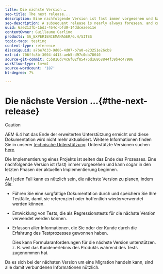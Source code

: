 ```yaml
---
title: Die nächste Version …
seo-title: The next release...
description: Eine nachfolgende Version ist fast immer vorgesehen und kann sogar in den letzten Phasen der aktuellen Implementierung beginnen
seo-description: A subsequent release is nearly always foreseen, and can even start during the final stages of the current implementation
uuid: 6ae213fb-1bd3-464c-bfd0-14ddceaee11e
contentOwner: Guillaume Carlino
products: SG_EXPERIENCEMANAGER/6.4/SITES
topic-tags: testing
content-type: reference
discoiquuid: a7be7d33-9d06-4d07-b7a0-e23251e26cb8
exl-id: 706ffc8b-3004-4413-aeb5-d97c0da78040
source-git-commit: c5b816d74c6f02f85476d16868844f39b4c47996
workflow-type: tm+mt
source-wordcount: '187'
ht-degree: 7%

---
```


# Die nächste Version …{#the-next-release}

>[!CAUTION]
>
>AEM 6.4 hat das Ende der erweiterten Unterstützung erreicht und diese Dokumentation wird nicht mehr aktualisiert. Weitere Informationen finden Sie in unserer [technische Unterstützung](https://helpx.adobe.com/de/support/programs/eol-matrix.html). Unterstützte Versionen suchen [here](https://experienceleague.adobe.com/docs/?lang=de).

Die Implementierung eines Projekts ist selten das Ende des Prozesses. Eine nachfolgende Version ist (fast) immer vorgesehen und kann sogar in den letzten Phasen der aktuellen Implementierung beginnen.

Auf jeden Fall kann es nützlich sein, die nächste Version zu planen, indem Sie:

* Führen Sie eine sorgfältige Dokumentation durch und speichern Sie Ihre Testfälle, damit sie referenziert oder hoffentlich wiederverwendet werden können.
* Entwicklung von Tests, die als Regressionstests für die nächste Version verwendet werden können.
* Erfassen aller Informationen, die Sie oder der Kunde durch die Erfahrung des Testprozesses gewonnen haben.

   Dies kann Formularanforderungen für die nächste Version unterstützen. z. B. weil das Kundenerlebnis des Produkts während des Tests zugenommen hat.

Da es sich bei der nächsten Version um eine Migration handeln kann, sind alle damit verbundenen Informationen nützlich.
